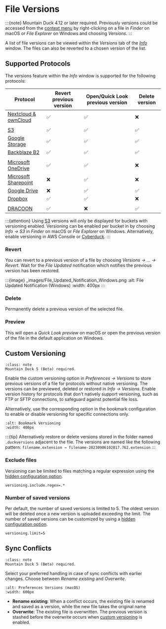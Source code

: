 File Versions
====

:::{note}
Mountain Duck 4.12 or later required. Previously versions could be accessed from
the [context menu](interface.md#context-menu-in-finder-and-windows-file-explorer) by right-clicking on a file in
*Finder* on macOS or *File Explorer* on Windows and choosing *Versions*.
:::

A list of file versions can be viewed within the *Versions* tab of the *[Info](../cyberduck/info.md#versions)* window.
The files can also be reverted to a chosen version of the list.

## Supported Protocols

The versions feature within the *Info* window is supported for the following protocols:

| **Protocol**                                             | **Revert previous version** | **Open/Quick Look previous version** | **Delete version** |
|----------------------------------------------------------|-----------------------------|--------------------------------------|--------------------|
| [Nextcloud & ownCloud](../protocols/webdav/nextcloud.md) | ✅                           | ✅                                    | ❌                  |
|                                                          |
| [S3](../protocols/s3/index.md)                           | ✅                           | ✅                                    | ✅                  |
| [Google Storage](../protocols/googlecloudstorage.md)     | ✅                           | ✅                                    | ✅                  |
| [Backblaze B2](../protocols/b2.md)                       | ✅                           | ✅                                    | ✅                  |
|                                                          |
| [Microsoft OneDrive](../protocols/onedrive.md)           | ✅                           | ✅                                    | ❌                  |
| [Microsoft Sharepoint](../protocols/sharepoint.md)       | ❌                           | ✅                                    | ❌                  |
| [Google Drive](../protocols/googledrive.md)              | ❌                           | ✅                                    | ✅                  |
| [Dropbox](../protocols/dropbox.md)                       | ✅                           | ✅                                    | ❌                  |
|                                                          |
| [DRACOON](../protocols/dracoon.md)                       | ✅                           | ❌                                    | ✅                  |

:::{attention}
Using [S3](../protocols/s3/index.md) versions will only be displayed for buckets with versioning enabled. Versioning can
be enabled per bucket in by choosing *Info → S3* in *Finder* on macOS or *File Explorer* on Windows. Alternatively,
enable versioning in AWS Console or [Cyberduck](../cyberduck/index.md).
:::

### Revert

You can revert to a previous version of a file by choosing *Versions → ... → Revert*. Wait for the *File Updated*
notification which notifies the previous version has been restored.

:::{image} _images/File_Updated_Notification_Windows.png
:alt: File Updated Notification (Windows)
:width: 400px
:::

### Delete

Permanently delete a previous version of the selected file.

### Preview

This will open a *Quick Look preview* on macOS or open the previous version of the file in the default application on
Windows.

## Custom Versioning

```{admonition} Version 5
:class: note
Mountain Duck 5 (Beta) required.
```

Enable the custom versioning option in *Preferences → Versions* to store previous versions of a file for protocols
without native versioning. The versions can be previewed, deleted or restored in *Info → Versions*. Enable version
history for protocols that don't natively support versioning, such as FTP or SFTP connections, to safeguard against
potential file loss.

Alternatively, use the corresponding option in the bookmark configuration to enable or disable versioning for specific
connections only.

```{image} _images/Bookmark_Versioning_macOS.png
:alt: Bookmark Versioning
:width: 400px
```

:::{tip}
Alternatively restore or delete versions stored in the folder named `.duckversions` adjacent to the file. The versions
are named like the following pattern: `filename.extension → filename-20230906102017.762.extension`
:::

### Exclude files

Versioning can be limited to files matching a regular expression using
the [hidden configuration option](preferences.md#hidden-configuration-options).

    versioning.include.regex=.*

### Number of saved versions

Per default, the number of saved versions is limited to 5. The oldest version will be deleted once a new version is
uploaded exceeding the limit. The number of saved versions can be customized by using
a [hidden configuration option](preferences.md#hidden-configuration-options).

    versioning.limit=5

## Sync Conflicts

```{admonition} Version 5
:class: note
Mountain Duck 5 (Beta) required.
```

Select your preferred handling in case of sync conflicts with earlier changes. Choose between *Rename existing* and
*Overwrite*.

```{image} _images/Preferences_Versions_macOS.png
:alt: Preferences Versions (macOS)
:width: 600px
```

- **Rename existing**: When a conflict occurs, the existing file is renamed and saved as a version, while the new file
  takes the original name
- **Overwrite**: The existing file is overwritten. The previous version is stashed before the overwrite occurs
  when [custom versioning](#custom-versioning) is enabled.
